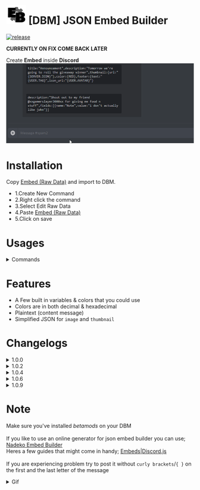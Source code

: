 # ![app icon](./Screenshot/EB.png) [DBM] JSON Embed Builder
[![release](https://img.shields.io/static/v1?label=release&message=1.0.9&color=red)](https://github.com/Gr3nDy/DBM-Embed-Builder/)

**CURRENTLY ON FIX COME BACK LATER**

Create **Embed** inside **Discord**
![gif](./Screenshot/GIF.gif)

 
# Installation
Copy [Embed (Raw Data)](https://raw.githubusercontent.com/Gr3nDy/DBM-Embed-Builder/master/RawData/embed.json) and import to
DBM.
* 1.Create New Command
* 2.Right click the command
* 3.Select Edit Raw Data
* 4.Paste [Embed (Raw Data)](https://raw.githubusercontent.com/Gr3nDy/DBM-Embed-Builder/master/RawData/embed.json)
* 5.Click on save


# Usages
<details><summary>Commands</summary>

* `embed <embed>` | Create embed from json
* `embed help <1/2/3/4/5>` | Embed Builder guide
* `embed variables` | List of variables
* `embed colors` | List of color variables
* `embed examples` | List of example format
</details>

# Features
* A Few built in variables & colors that you could use 
* Colors are in both decimal & hexadecimal
* Plaintext (content message)
* Simplified JSON for `image` and `thumbnail`


# Changelogs

<details><summary>1.0.0</summary>

* Added `embed help`
* Bugs fixed
</details>

<details><summary>1.0.2</summary>

* Added `embed variables`
* Added `embed colors`
* Added `embed examples`
* Bugs fixed
</details>

<details><summary>1.0.4</summary>

* More relaxed JSON
* Thumbnail & Image both works with or without `{url:}`
* Added more colors & variables
* Added `plainText`
* Bugs fixed
</details>

<details><summary>1.0.6</summary>

* Added Random Color `{RANDOM_COLOR}`
* Fixed Invalid `\` When creating new line
* Fixed Invalid `\` When inserting double quotes
</details>

<details><summary>1.0.9</summary>
* Added Aliases (Embed help for more info)
</details>

# Note
Make sure you've installed <em>betamods</em> on your DBM
<br>
<br>
If you like to use an online generator for json embed builder you can use; [Nadeko Embed Builder](https://eb.nadeko.bot)
<br>
Heres a few guides that might come in handy; [Embeds|Discord.js](http://discordjs.guide/popular-topics/embeds.html)
<br>
<br>
If you are experiencing problem try to post it without `curly brackets`/`{ }` on the first and the last letter of the message
<details><summary>Gif</summary>

![curly](./Screenshot/curlybrackets.gif)
</details>

